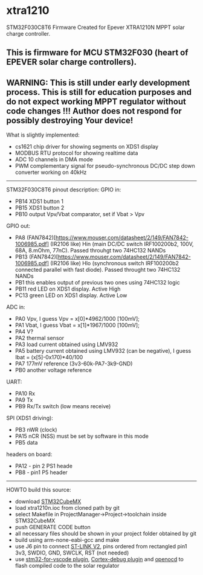 # xtra1210
STM32F030C8T6 Firmware Created for Epever XTRA1210N MPPT solar charge controller.

This is firmware for MCU STM32F030 (heart of EPEVER solar charge controllers).
---
WARNING: This is still under early development process. This is still for education purposes and do not expect working MPPT regulator without code changes !!! Author does not respond for possibly destroying Your device!
---
What is slightly implemented:
- cs1621 chip driver for showing segments on XDS1 display
- MODBUS RTU protocol for showing realtime data
- ADC 10 channels in DMA mode
- PWM complementary signal for pseudo-synchronous DC/DC step down converter working on 40kHz

---
STM32F030C8T6 pinout description:
GPIO in:
- PB14 XDS1 button 1
- PB15 XDS1 button 2
- PB10 output Vpv/Vbat comparator, set if Vbat > Vpv

GPIO out:
- PA8  (FAN7842)[https://www.mouser.com/datasheet/2/149/FAN7842-1006985.pdf] (IR2106 like) Hin (main DC/DC switch IRF100200b2, 100V, 68A, 8.mOhm, 77nC). Passed throuhgt two 74HC132 NANDs
- PB13 (FAN7842)[https://www.mouser.com/datasheet/2/149/FAN7842-1006985.pdf] (IR2106 like) Hlo (synchronous switch IRF100200b2 connected parallel with fast diode). Passed throught two 74HC132 NANDs
- PB1 this enables output of previous two ones using 74HC132 logic
- PB11 red LED on XDS1 display. Active High
- PC13 green LED on XDS1 display. Active Low

ADC in:
- PA0 Vpv, I guess  Vpv = x[0]*4962/1000 [100mV];
- PA1 Vbat, I guess  Vbat = x[1]*1967/1000 [100mV];
- PA4 V?
- PA2 thermal sensor
- PA3 load current obtained using LMV932
- PA5 battery current obtained using LMV932 (can be negative), I guess Ibat = (x[5]-0x170)*40/100
- PA7 177mV reference (3v3-60k-PA7-3k9-GND)
- PB0 another voltage reference

UART:
- PA10 Rx
- PA9 Tx
- PB9 Rx/Tx switch (low means receive) 

SPI (XDS1 driving):
- PB3  nWR (clock)
- PA15 nCR (NSS) must be set by software in this mode
- PB5  data

headers on board:
- PA12 - pin 2 PS1 heade
- PB8 - pin1 P5 header
----
HOWTO build this source:
- download [STM32CubeMX](https://www.st.com/en/development-tools/stm32cubemx.html)
- load xtra1210n.ioc from cloned path by git
- select Makefile in ProjectManager->Project->toolchain inside STM32CubeMX
- push GENERATE CODE button
- all necessary files should be shown in your project folder obtained by git 
- build using arm-none-eabi-gcc and make
- use J6 pin to connect [ST-LINK V2](https://www.aliexpress.com/item/1766455290.html), pins ordered from rectangled pin1 3v3, SWDIO, GND, SWCLK, RST (not needed)
- use [stm32-for-vscode plugin](https://marketplace.visualstudio.com/items?itemName=bmd.stm32-for-vscode), [Cortex-debug plugin](https://marketplace.visualstudio.com/items?itemName=marus25.cortex-debug) and  [openocd](http://openocd.org/) to flash compiled code to the solar regulator

